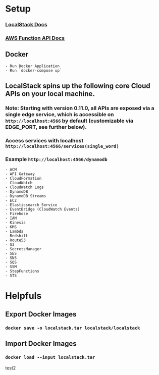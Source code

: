 # Setup

### [LocalStack Docs](https://github.com/localstack/localstack)

### [AWS Function API Docs](https://docs.aws.amazon.com/AWSJavaScriptSDK/latest/AWS/SecretsManager.html)

## Docker

    - Run Docker Application
    - Run `docker-compose up`

## LocalStack spins up the following core Cloud APIs on your local machine.

### Note: Starting with version 0.11.0, all APIs are exposed via a single edge service, which is accessible on `http://localhost:4566` by default (customizable via EDGE_PORT, see further below).

### Access services with localhost `http://localhost:4566/services(single_word)`

### Example `http://localhost:4566/dynamodb`

    - ACM
    - API Gateway
    - CloudFormation
    - CloudWatch
    - CloudWatch Logs
    - DynamoDB
    - DynamoDB Streams
    - EC2
    - Elasticsearch Service
    - EventBridge (CloudWatch Events)
    - Firehose
    - IAM
    - Kinesis
    - KMS
    - Lambda
    - Redshift
    - Route53
    - S3
    - SecretsManager
    - SES
    - SNS
    - SQS
    - SSM
    - StepFunctions
    - STS

# Helpfuls

## Export Docker Images

### `docker save -o localstack.tar localstack/localstack`

## Import Docker Images

### `docker load --input localstack.tar`


test2